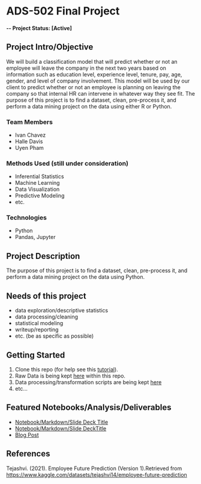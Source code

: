 # ADS-502 Final Project

#### -- Project Status: [Active]

## Project Intro/Objective
We will build a classification model that will predict whether or not an employee will leave the company in the next two years based on information such as education level, experience level, tenure, pay, age, gender, and level of company involvement. This model will be used by our client to predict whether or not an employee is planning on leaving the company so that internal HR can intervene in whatever way they see fit.
The purpose of this project is to find a dataset, clean, pre-process it, and perform a data mining project on the data using either R or Python.

### Team Members
* Ivan Chavez
* Halle Davis
* Uyen Pham


### Methods Used (still under consideration)
* Inferential Statistics
* Machine Learning
* Data Visualization
* Predictive Modeling
* etc.

### Technologies
* Python
* Pandas, Jupyter


## Project Description
The purpose of this project is to find a dataset, clean, pre-process it, and perform a data mining project on the data using Python.

## Needs of this project 

- data exploration/descriptive statistics
- data processing/cleaning
- statistical modeling
- writeup/reporting
- etc. (be as specific as possible)

## Getting Started

1. Clone this repo (for help see this [tutorial](https://help.github.com/articles/cloning-a-repository/)).
2. Raw Data is being kept [here](data) within this repo.
3. Data processing/transformation scripts are being kept [here](notebooks)
4. etc...



## Featured Notebooks/Analysis/Deliverables
* [Notebook/Markdown/Slide Deck Title](link)
* [Notebook/Markdown/Slide DeckTitle](link)
* [Blog Post](link)

## References
Tejashvi. (2021). Employee Future Prediction (Version 1).Retrieved from https://www.kaggle.com/datasets/tejashvi14/employee-future-prediction


